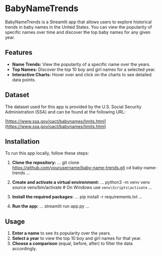 # BabyNameTrends

BabyNameTrends is a Streamlit app that allows users to explore historical trends in baby names in the United States. You can view the popularity of specific names over time and discover the top baby names for any given year.

## Features

- **Name Trends:** View the popularity of a specific name over the years.
- **Top Names:** Discover the top 10 boy and girl names for a selected year.
- **Interactive Charts:** Hover over and click on the charts to see detailed data points.

## Dataset

The dataset used for this app is provided by the U.S. Social Security Administration (SSA) and can be found at the following URL:

[https://www.ssa.gov/oact/babynames/limits.html](https://www.ssa.gov/oact/babynames/limits.html)

## Installation

To run this app locally, follow these steps:

1. **Clone the repository:**
   ...
   git clone https://github.com/yourusername/baby-name-trends.git
   cd baby-name-trends
   ...

2. **Create and activate a virtual environment:**
   ...
   python3 -m venv venv
   source venv/bin/activate  # On Windows use `venv\Scripts\activate`
   ...

3. **Install the required packages:**
   ...
   pip install -r requirements.txt
   ...

4. **Run the app:**
   ...
   streamlit run app.py
   ...

## Usage

1. **Enter a name** to see its popularity over the years.
2. **Select a year** to view the top 10 boy and girl names for that year.
3. **Choose a comparison** (equal, before, after) to filter the data accordingly.

